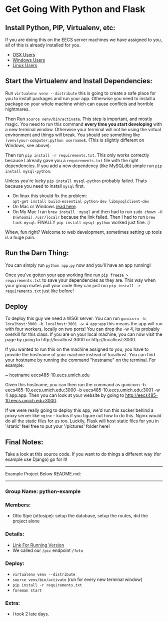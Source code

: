 # Get Going With Python and Flask

## Install Python, PIP, Virtualenv, etc:

If you are doing this on the EECS server machines we have assigned to you, all of this is already installed for you.

- [OSX Users](http://docs.python-guide.org/en/latest/starting/install/osx/)
- [Windows Users](http://docs.python-guide.org/en/latest/starting/install/win/)
- [Linux Users](http://docs.python-guide.org/en/latest/starting/install/linux/)

## Start the Virtualenv and Install Dependencies:

Run `virtualenv venv --distribute` this is going to create a safe place for you to install packages and run your app. Otherwise you need to install a package on your whole machine which can cause conflicts and horrible nightmares.

Then Run `source venv/bin/activate`. This step is important, and mostly magic. You need to run this command **every time you start developing** with a new terminal window. Otherwise your terminal will not be using the virtual environment and things will break. You should see something like `(venv)your-computer:python username$`. (This is slightly different on Windows, see above).

Then run `pip install -r requirements.txt`. This only works correctly because I already gave you a `requirements.txt` file with the right dependencies. If you add a new dependency (like MySQLdb) simple run `pip install mysql-python`.

Unless you're lucky `pip install mysql-python` probably failed. Thats because you need to install `mysql` first. 

- On linux this should fix the problem:  
  `apt-get install build-essential python-dev libmysqlclient-dev`
- On Mac or Windows [read here](http://mysql-python.blogspot.com/2012/11/is-mysqldb-hard-to-install.html).
- On My Mac I ran `brew install  mysql` and then had to run `sudo chown -R $(whoami) /usr/local/` because the link failed. Then I had to run `brew link mysql`. FINALLY `pip install mysql-python` worked just fine. :)

Whew, fun right? Welcome to web development, sometimes setting up tools is a huge pain.

## Run the Darn Thing:
You can simply run `python app.py` now and you'll have an app running!

Once you've gotten your app working fine run `pip freeze > requirements.txt` to save your dependencies as they are. This way when your group mates pull your code they can just run `pip install -r requirements.txt` just like before!

## Deploy

To deploy this guy we need a WSGI server. You can run `gunicorn -b localhost:3000 -b localhost:3001 -w 4 app:app` this means the app will run with four workers, locally on two ports! You can drop the -w 4, its probably overkill for this class. If you are on your local machine, you can now visit the page by going to http://localhost:3000 or http://localhost:3000.

If you wanted to run this on the machine assigned to you, you have to provide the hostname of your machine instead of localhost. You can find your hostname by running the command "hostname" on the terminal. For example:

~ hostname
eecs485-10.eecs.umich.edu

Given this hostname, you can then run the command as gunicorn -b eecs485-10.eecs.umich.edu:3000 -b eecs485-10.eecs.umich.edu:3001 -w 4 app:app. Then you can look at your website by going to http://eecs485-10.eecs.umich.edu:3000.

If we were really going to deploy this app, we'd run this sucker behind a proxy server like `nginx` - kudos if you figure out how to do this. Nginx would do all the static files for us too. Luckily, Flask will host static files for you in '/static' feel free to put your '/pictures' folder here!

## Final Notes:

Take a look at this source code. If you want to do things a different way (for example use Django) go for it! 

------

Example Project Below README.md:

------

### Group Name: python-example

### Members:
  - Otto Sipe (ottosipe): setup the database, setup the routes, did the project alone  

### Details:
  - [Link For Running Version](http://google.com)
  - We called our `/pic` endpoint `/foto`

### Deploy: 
  - `virtualenv venv --distribute`
  - `source venv/bin/activate` (run for every new terminal window)
  - `pip install -r requirements.txt`
  - `foreman start`

### Extra:
  - I took 2 late days.
